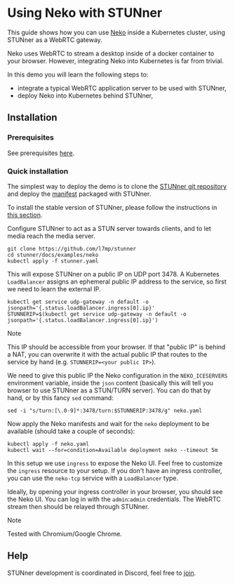 # Using Neko with STUNner

This guide shows how you can use [Neko](https://github.com/m1k1o/neko/)
inside a Kubernetes cluster, using STUNner as a WebRTC gateway.

Neko uses WebRTC to stream a desktop inside of a docker container to your browser.
However, integrating Neko into Kubernetes is far from trivial.

In this demo you will learn the following steps to:

- integrate a typical WebRTC application server to be used with STUNner,
- deploy Neko into Kubernetes behind STUNner,

## Installation

### Prerequisites

See prerequisites [here](../../INSTALL.md#prerequisites).

### Quick installation

The simplest way to deploy the demo is to clone the [STUNner git repository](https://github.com/l7mp/stunner) and deploy the [manifest](neko.yaml) packaged with STUNner.

To install the stable version of STUNner, please follow the instructions in [this section](../../INSTALL.md#installation-1).

Configure STUNner to act as a STUN server towards clients, and to let media reach the media server.

```console
git clone https://github.com/l7mp/stunner
cd stunner/docs/examples/neko
kubectl apply -f stunner.yaml
```

This will expose STUNner on a public IP on UDP port 3478. A Kubernetes `LoadBalancer` assigns an
ephemeral public IP address to the service, so first we need to learn the external IP.

```console
kubectl get service udp-gateway -n default -o jsonpath='{.status.loadBalancer.ingress[0].ip}'
STUNNERIP=$(kubectl get service udp-gateway -n default -o jsonpath='{.status.loadBalancer.ingress[0].ip}')
```

> [!NOTE]
> This IP should be accessible from your browser. If that "public IP" is behind a NAT, you can overwrite it with the actual public IP that routes to the service by hand (e.g. `STUNNERIP=<your public IP>`).

We need to give this public IP the Neko configuration in the `NEKO_ICESERVERS` environment variable, inside the `json` content (basically this will tell you browser to use STUNner as a STUN/TURN server).
You can do that by hand, or by this fancy `sed` command:
```console
sed -i "s/turn:[\.0-9]*:3478/turn:$STUNNERIP:3478/g" neko.yaml
```

Now apply the Neko manifests and wait for the `neko` deployment to be available (should take a couple of seconds):
```console
kubectl apply -f neko.yaml
kubectl wait --for=condition=Available deployment neko --timeout 5m
```

In this setup we use `ingress` to expose the Neko UI. Feel free to customize the `ingress` resource to your setup.
If you don't have an ingress controller, you can use the `neko-tcp` service with a `LoadBalancer` type.

Ideally, by opening your ingress controller in your browser, you should see the Neko UI. You can log in with the `admin`:`admin` credentials. The WebRTC stream then should be relayed through STUNner.

> [!NOTE]
> Tested with Chromium/Google Chrome.

## Help

STUNner development is coordinated in Discord, feel free to [join](https://discord.gg/DyPgEsbwzc).
